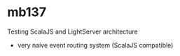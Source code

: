 # mb137
Testing ScalaJS and LightServer architecture

 - very naive event routing system (ScalaJS compatible)


